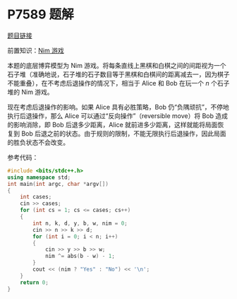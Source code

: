 # P7589 题解

[题目链接](https://www.luogu.com.cn/problem/T169952?contestId=41599)

前置知识：[Nim 游戏](https://zhuanlan.zhihu.com/p/52931007)

本题的底层博弈模型为 Nim 游戏。将每条直线上黑棋和白棋之间的间距视为一个石子堆（准确地说，石子堆的石子数目等于黑棋和白棋间的距离减去一，因为棋子不能重叠），在不考虑后退操作的情况下，相当于 Alice 和 Bob 在玩一个 $n$ 个石子堆的 Nim 游戏。

现在考虑后退操作的影响。如果 Alice 具有必胜策略，Bob 仍“负隅顽抗”，不停地执行后退操作，那么 Alice 可以通过“反向操作”（reversible move）将 Bob 造成的影响消除，即 Bob 后退多少距离，Alice 就前进多少距离，这样就能将局面恢复到 Bob 后退之前的状态。由于规则的限制，不能无限执行后退操作，因此局面的胜负状态不会改变。

参考代码：
```cpp
#include <bits/stdc++.h>
using namespace std;
int main(int argc, char *argv[])
{
    int cases;
    cin >> cases;
    for (int cs = 1; cs <= cases; cs++)
    {
        int n, k, d, y, b, w, nim = 0;
        cin >> n >> k >> d;
        for (int i = 0; i < n; i++)
        {
            cin >> y >> b >> w;
            nim ^= abs(b - w) - 1;
        }
        cout << (nim ? "Yes" : "No") << '\n';
    }
    return 0;
}

```

